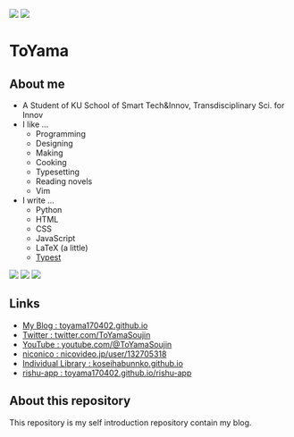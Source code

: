 ![](https://komarev.com/ghpvc/?username=toyama170402&color=fd7512&style=flat&abbreviated=true)
![](https://img.shields.io/github/followers/toyama170402?label=follow&color=fd7512&logo=github&style=flat)

# ToYama

## About me

- A Student of KU School of Smart Tech&Innov, Transdisciplinary Sci. for Innov
- I like ...
  - Programming
  - Designing
  - Making
  - Cooking
  - Typesetting
  - Reading novels
  - Vim
- I write ...
  - Python
  - HTML
  - CSS
  - JavaScript
  - LaTeX (a little)
  - [Typest](https://typst.app)

![](http://github-profile-summary-cards.vercel.app/api/cards/stats?username=toyama170402&theme=gruvbox)
![](http://github-profile-summary-cards.vercel.app/api/cards/most-commit-language?username=toyama170402&theme=gruvbox)
![](http://github-profile-summary-cards.vercel.app/api/cards/profile-details?username=toyama170402&theme=gruvbox)

## Links

- [My Blog : toyama170402.github.io](https://toyama170402.github.io)
- [Twitter : twitter.com/ToYamaSoujin](https://twitter.com/ToYamaSoujin)
- [YouTube : youtube.com/@ToYamaSoujin](https://www.youtube.com/@ToYamaSoujin)
- [niconico : nicovideo.jp/user/132705318](https://www.nicovideo.jp/user/132705318)
- [Individual Library : koseihabunnko.github.io](https://koseihabunnko.github.io)
- [rishu-app : toyama170402.github.io/rishu-app](https://toyama170402.github.io/rishu-app)

## About this repository

This repository is my self introduction repository contain my blog.
